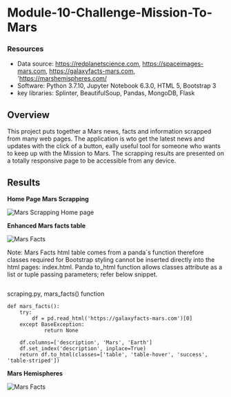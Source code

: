 # Module-10-Challenge-Mission-To-Mars


### Resources
- Data source: https://redplanetscience.com, https://spaceimages-mars.com, https://galaxyfacts-mars.com, 'https://marshemispheres.com/
- Software: Python 3.7.10, Jupyter Notebook 6.3.0, HTML 5, Bootstrap 3
- key libraries: Splinter, BeautifulSoup, Pandas, MongoDB, Flask


## Overview

 This project puts together a Mars news, facts and information scrapped from many web pages. The application is wto get the latest news and updates with the click of a button, eally useful tool for someone who wants to keep up with the Mission to Mars. The scrapping results are presented on a totally responsive page to be accessible from any device. 



## Results

**Home Page Mars Scrapping**

![Mars Scrapping Home page](https://github.com/Mejikano/Module-10-Challenge-Mission-To-Mars/mars_scrapping_home.png)

**Enhanced Mars facts table**

![Mars Facts](https://github.com/Mejikano/Module-10-Challenge-Mission-To-Mars/enhanced_mars_facts.png)

Note: Mars Facts html table comes from a panda´s function therefore classes required for Bootstrap styling cannot be inserted directly into the html pages: index.html. Panda to_html function allows classes attribute as a list or tuple passing parameters; refer below snippet. 


``` return df.to_html(classes=['table', 'table-hover', 'success', 'table-striped'])
```

scraping.py,  mars_facts() function

```
def mars_facts():
    try:
        df = pd.read_html('https://galaxyfacts-mars.com')[0]
    except BaseException:
            return None

    df.columns=['description', 'Mars', 'Earth']
    df.set_index('description', inplace=True)
    return df.to_html(classes=['table', 'table-hover', 'success', 'table-striped'])
```

**Mars Hemispheres**

![Mars Facts](https://github.com/Mejikano/Module-10-Challenge-Mission-To-Mars/mars_hemisphere.png)
